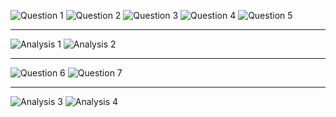 ![Question 1](https://github.com/ykamoji/cnn-handcrafted-representations/blob/main/img_refs/question_1.png?raw=true)
![Question 2](https://github.com/ykamoji/cnn-handcrafted-representations/blob/main/img_refs/question_2.png?raw=true)
![Question 3](https://github.com/ykamoji/cnn-handcrafted-representations/blob/main/img_refs/question_3.png?raw=true)
![Question 4](https://github.com/ykamoji/cnn-handcrafted-representations/blob/main/img_refs/question_4.png?raw=true)
![Question 5](https://github.com/ykamoji/cnn-handcrafted-representations/blob/main/img_refs/question_5.png?raw=true)

<hr/>

![Analysis 1](https://github.com/ykamoji/cnn-handcrafted-representations/blob/main/img_refs/analysis_1.png?raw=true)
![Analysis 2](https://github.com/ykamoji/cnn-handcrafted-representations/blob/main/img_refs/analysis_2.png?raw=true)

<hr/>

![Question 6](https://github.com/ykamoji/cnn-handcrafted-representations/blob/main/img_refs/question_6.png?raw=true)
![Question 7](https://github.com/ykamoji/cnn-handcrafted-representations/blob/main/img_refs/question_7.png?raw=true)

<hr/>

![Analysis 3](https://github.com/ykamoji/cnn-handcrafted-representations/blob/main/img_refs/analysis_3.png?raw=true)
![Analysis 4](https://github.com/ykamoji/cnn-handcrafted-representations/blob/main/img_refs/analysis_4.png?raw=true)